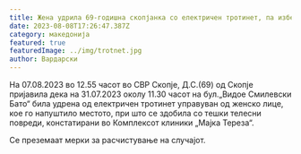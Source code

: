 ```yaml
---
title: Жена удрила 69-годишна скопјанка со електричен тротинет, па избегала
date: 2023-08-08T17:26:47.387Z
category: македонија
featured: true
featuredImage: ../img/trotnet.jpg
author: Вардарски
---
```

<!--StartFragment-->

На 07.08.2023 во 12.55 часот во СВР Скопје, Д.С.(69) од Скопје пријавила дека на 31.07.2023 околу 11.30 часот на бул.„Видое Смилевски Бато“ била удрена од електричен тротинет управуван од женско лице, кое го напуштило местото, при што се здобила со тешки телесни повреди, констатирани во Комплексот клиники „Мајка Тереза“.

Се преземаат мерки за расчистување на случајот.

<!--EndFragment-->